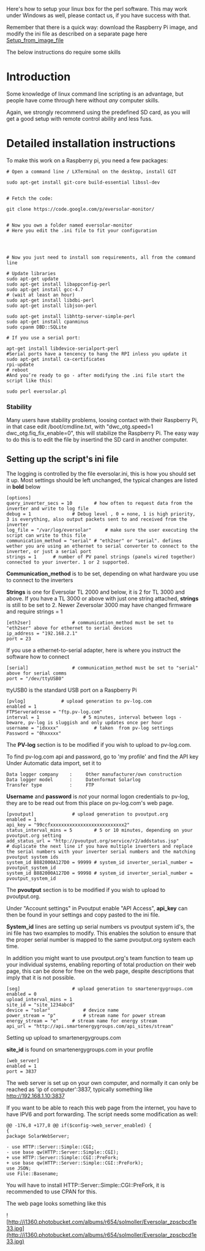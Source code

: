 Here's how to setup your linux box for the perl software. This may work under Windows as well, please contact us, if you have success with that.

Remember that there is a quick way: download the Raspberry Pi image, and modify the ini file as described on a separate page here [Setup\_from\_image\_file](Setup_from_image_file.md)

The below instructions do require some skills

# Introduction #

Some knowledge of linux command line scripting is an advantage, but people have come through here without _any_ computer skills.

Again, we strongly recommend using the predefined SD card, as you will get a good setup with remote control ability and less fuss.



# Detailed installation instructions #

To make this work on a Raspberry pi, you need a few packages:

```
# Open a command line / LXTerminal on the desktop, install GIT

sudo apt-get install git-core build-essential libssl-dev


# Fetch the code:

git clone https://code.google.com/p/eversolar-monitor/


# Now you own a folder named eversolar-monitor
# Here you edit the .ini file to fit your configuration




# Now you just need to install som requirements, all from the command line

# Update libraries
sudo apt-get update
sudo apt-get install libappconfig-perl
sudo apt-get install gcc-4.7
# (wait at least an hour)
sudo apt-get install libdbi-perl 
sudo apt-get install libjson-perl

sudo apt-get install libhttp-server-simple-perl
sudo apt-get install cpanminus
sudo cpanm DBD::SQLite

# If you use a serial port:

apt-get install libdevice-serialport-perl
#Serial ports have a tencency to hang the RPI inless you update it
sudo apt-get install ca-certificates
rpi-update
# reboot
#And you’re ready to go - after modifying the .ini file start the script like this:

sudo perl eversolar.pl
```

### Stability ###
Many users have stability problems, loosing contact with their Raspberry Pi, in that case edit /boot/cmdline.txt, with  "dwc\_otg.speed=1 dwc\_otg.fiq\_fix\_enable=0", this will stabilize the Raspberry Pi. The easy way to do this is to edit the file by insertind the SD card in another computer.

## Setting up the script's ini file ##
The logging is controlled by the file eversolar.ini, this is how you should set it up. Most settings should be left unchanged, the typical changes are listed in **bold** below

```
[options]
query_inverter_secs = 10		# how often to request data from the inverter and write to log file
debug = 1				# Debug level , 0 = none, 1 is high priority, 3 is everything, also output packets sent to and received from the inverter
log_file = "/var/log/eversolar"		# make sure the user executing the script can write to this file
communication_method = "serial"	# "eth2ser" or "serial". defines wether you are using an ethernet to serial converter to connect to the inverter, or just a serial port
strings = 1      # number of PV panel strings (panels wired together) connected to your inverter. 1 or 2 supported.
```


**Communication\_method** is to be set, depending on what hardware you use to connect to the inverters

**Strings** is one for Eversolar TL 2000 and below, it is 2 for TL 3000 and above. If you have a TL 3000 or above with just one string attached, **strings** is still to be set to 2. Newer Zeversolar 3000 may have changed firmware and require strings = 1

```
[eth2ser]				# communication_method must be set to "eth2ser" above for ethernet to serial devices
ip_address = "192.168.2.1"
port = 23
```

If you use a ethernet-to-serial adapter, here is where you instruct the software how to connect

```
[serial]				# communication_method must be set to "serial" above for serial comms
port = "/dev/ttyUSB0"
```

ttyUSB0 is the standard USB port on a Raspberry Pi

```
[pvlog]				# upload generation to pv-log.com
enabled = 1
FTPServeradresse = "ftp.pv-log.com"
interval = 1		        # 5 minutes, interval between logs - beware, pv-log is sluggish and only updates once per hour
username = "idxxxx"             # taken  from pv-log settings
Password = "0hxxxxx"
```

The **PV-log** section is to be modified if you wish to upload to pv-log.com.

To find pv-log.com api and password, go to 'my profile' and find the API key
Under Automatic data import, set it to
```
Data logger company    :     Other manufacturer/own construction
Data logger model      :     Datenformat Solarlog
Transfer type          :     FTP
```

**Username** and **password** is _not_ your normal logon credentials to pv-log, they are to be read out from this place on pv-log.com's web page.


```
[pvoutput]				# upload generation to pvoutput.org
enabled = 1
api_key = "99ccfxxxxxxxxxxxxxxxxxxxxxxxxxxx2"
status_interval_mins = 5		# 5 or 10 minutes, depending on your pvoutput.org setting
add_status_url = "http://pvoutput.org/service/r2/addstatus.jsp"
# duplicate the next line if you have multiple inverters and replace the serial numbers with your inverter serial numbers and the matching pvoutput system ids
system_id B882000A127D0 = 99999 # system_id inverter_serial_number = pvoutput_system_id
system_id B882000A127D0 = 99998 # system_id inverter_serial_number = pvoutput_system_id

```

The **pvoutput** section is to be modified if you wish to upload to pvoutput.org.

Under "Account settings" in Pvoutput enable "API Access", **api\_key** can then be found in your settings and copy pasted to the ini file.

**System\_id** lines are setting up serial numbers vs pvoutput system id's, the ini file has two examples to modify. This enables the solution to ensure that the proper serial number is mapped to the same pvoutput.org system each time.

In addition you might want to use pvoutput.org's team function to team up your individual systems, enabling reporting of total production on their web page, this can be done for free on the web page, despite descriptions that imply that it is not possible.

```
[seg]					# upload generation to smartenergygroups.com
enabled = 0
upload_interval_mins = 1
site_id = "site_1234abcd"
device = "solar"			# device name
power_stream = "p"			# stream name for power stream
energy_stream = "e"		# stream name for energy stream
api_url = "http://api.smartenergygroups.com/api_sites/stream"
```

Setting up upload to smartenergygroups.com

**site\_id** is found on smartenergygroups.com in your profile

```
[web_server]
enabled = 1
port = 3837
```

The web server is set up on your own computer, and normally it can only be reached as 'ip of computer':3837, typically something like http://192.168.1.10:3837

If you want to be able to reach this web page from the internet, you have to have IPV6 and port forwarding. The script needs some modification as well:

```
@@ -176,8 +177,8 @@ if($config->web_server_enabled) {
{
package SolarWebServer;

- use HTTP::Server::Simple::CGI;
- use base qw(HTTP::Server::Simple::CGI);
+ use HTTP::Server::Simple::CGI::PreFork;
+ use base qw(HTTP::Server::Simple::CGI::PreFork);
use JSON;
use File::Basename;
```

You will have to install HTTP::Server::Simple::CGI::PreFork, it is recommended to use CPAN for this.

The web page looks something like this

![http://i1360.photobucket.com/albums/r654/solmoller/Eversolar_zpscbcd1e33.jpg](http://i1360.photobucket.com/albums/r654/solmoller/Eversolar_zpscbcd1e33.jpg)